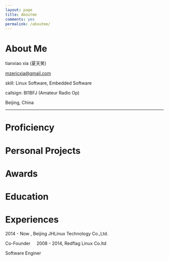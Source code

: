 ```yaml
---
layout: page
title: Aboutme
comments: yes
permalink: /aboutme/
---
```


# About Me

tianxiao xia (夏天笑)

mzericxia@gmail.com

skill: Linux Software, Embedded Software

callsign:  BI1BFJ  (Amateur Radio Op)

Beijing, China

------------------------

# Proficiency

# Personal Projects

# Awards

# Education

# Experiences
2014 - Now , Beijing JHLinux Technology Co.,Ltd.

   Co-Founder
    
2008 - 2014, Redflag Linux Co.ltd

   Software Enginer




